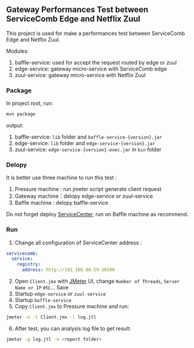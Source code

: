## Gateway Performances Test between ServiceComb Edge and Netflix Zuul
This project is used for make a performances test between ServiceComb Edge and Netflix Zuul.

Modules:
1. baffle-service: used for accept the request routed by edge or zuul
2. edge-service: gateway micro-service with ServiceComb edge
3. zuul-service: gateway micro-service with Netflix Zuul

### Package
In project root, run:
```bash
mvn package
```

output:
1. baffle-service: `lib` folder and `baffle-service-{version}.jar`
2. edge-service: `lib` folder and `edge-service-{version}.jar`
3. zuul-service: `edge-service-{version}-exec.jar` in `bin` folder

### Delopy
It is better use three machine to run this test :
1. Pressure machine : run jmeter script generate client request
2. Gateway machine：delopy edge-service or zuul-service
3. Baffle machine : delopy baffle-service

Do not forget deploy [ServiceCenter](https://github.com/apache/incubator-servicecomb-service-center), run on Baffle machine as recommend.

### Run
1. Change all configuration of ServiceCenter address :

```yaml
servicecomb:
  service:
    registry:
      address: http://192.168.88.59:30100
```

2. Open `Client.jmx` with [JMeter](http://jmeter.apache.org/) UI, change `Number of Threads`, `Server Name or IP` etc... Save
3. Startup `edge-service` or `zuul-service`
4. Startup `baffle-service`
5. Copy `Client.jmx` to Pressure machine and run:

```bash
jmeter -n -t Client.jmx -l log.jtl
```

6. After test, you can analysis log file to get result:

```bash
jmeter -g log.jtl -o <report folder>
```